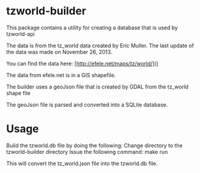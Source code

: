 # tzworld-builder

This package contains a utility for creating a database that is used by tzworld-api

The data is from the tz_world data created by Eric Muller.  The last update of the data was made on November 26, 2013.

You can find the data here: [http://efele.net/maps/tz/world/]()

The data from efele.net is in a GIS shapefile.

The builder uses a geoJson file that is created by GDAL from the tz_world shape file

The geoJson file is parsed and converted into a SQLite database.


# Usage
Build the tzworld.db file by doing the following:
Change directory to the tzworld-builder directory
Issue the following command:
make run

This will convert the tz_world.json file into the tzworld.db file.

